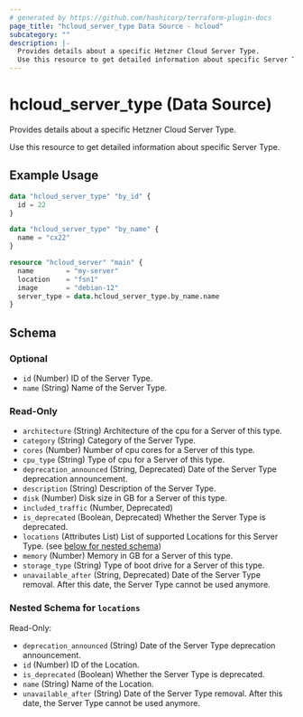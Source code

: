 ```yaml
---
# generated by https://github.com/hashicorp/terraform-plugin-docs
page_title: "hcloud_server_type Data Source - hcloud"
subcategory: ""
description: |-
  Provides details about a specific Hetzner Cloud Server Type.
  Use this resource to get detailed information about specific Server Type.
---
```


# hcloud_server_type (Data Source)

Provides details about a specific Hetzner Cloud Server Type.

Use this resource to get detailed information about specific Server Type.

## Example Usage

```terraform
data "hcloud_server_type" "by_id" {
  id = 22
}

data "hcloud_server_type" "by_name" {
  name = "cx22"
}

resource "hcloud_server" "main" {
  name        = "my-server"
  location    = "fsn1"
  image       = "debian-12"
  server_type = data.hcloud_server_type.by_name.name
}
```

<!-- schema generated by tfplugindocs -->
## Schema

### Optional

- `id` (Number) ID of the Server Type.
- `name` (String) Name of the Server Type.

### Read-Only

- `architecture` (String) Architecture of the cpu for a Server of this type.
- `category` (String) Category of the Server Type.
- `cores` (Number) Number of cpu cores for a Server of this type.
- `cpu_type` (String) Type of cpu for a Server of this type.
- `deprecation_announced` (String, Deprecated) Date of the Server Type deprecation announcement.
- `description` (String) Description of the Server Type.
- `disk` (Number) Disk size in GB for a Server of this type.
- `included_traffic` (Number, Deprecated)
- `is_deprecated` (Boolean, Deprecated) Whether the Server Type is deprecated.
- `locations` (Attributes List) List of supported Locations for this Server Type. (see [below for nested schema](#nestedatt--locations))
- `memory` (Number) Memory in GB for a Server of this type.
- `storage_type` (String) Type of boot drive for a Server of this type.
- `unavailable_after` (String, Deprecated) Date of the Server Type removal. After this date, the Server Type cannot be used anymore.

<a id="nestedatt--locations"></a>
### Nested Schema for `locations`

Read-Only:

- `deprecation_announced` (String) Date of the Server Type deprecation announcement.
- `id` (Number) ID of the Location.
- `is_deprecated` (Boolean) Whether the Server Type is deprecated.
- `name` (String) Name of the Location.
- `unavailable_after` (String) Date of the Server Type removal. After this date, the Server Type cannot be used anymore.
